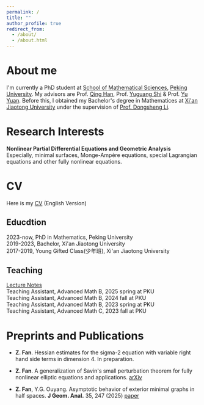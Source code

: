 ```yaml
---
permalink: /
title: ""
author_profile: true
redirect_from: 
  - /about/
  - /about.html
---
```

About me
======
I'm currently a PhD student at [School of Mathematical Sciences](https://www.math.pku.edu.cn/index.htm), [Peking University](https://www.pku.edu.cn). My advisors are Prof. [Qing Han](https://math.nd.edu/people/faculty/qing-han/), Prof. [Yuguang Shi](https://www.math.pku.edu.cn/jsdw/js_20180628175159671361/s_20180628175159671361/69954.htm) & Prof. [Yu Yuan](https://sites.math.washington.edu/~yuan/). Before this, I obtained my Bachelor's degree in Mathematices at [Xi'an Jiaotong University](http://math.xjtu.edu.cn) under the supervision of [Prof. Dongsheng Li](http://gr.xjtu.edu.cn/web/lidsh).

Research Interests
======
**Nonlinear Partial Differential Equations and Geometric Analysis** \
Especially, minimal surfaces, Monge-Ampère equations, special Lagrangian equations and other fully nonlinear equations.

CV
======
Here is my [CV](https://fanzymath.github.io/files/CV.pdf) (English Version)


Educdtion
------
2023-now, PhD in Mathematics, Peking University\
2019-2023, Bachelor, Xi'an Jiaotong University\
2017-2019, Young Gifted Class(少年班), Xi'an Jiaotong University


Teaching
------
[Lecture Notes](https://fanzymath.github.io/notes/)\
Teaching Assistant, Advanced Math B, 2025 spring at PKU\
Teaching Assistant, Advanced Math B, 2024 fall at PKU\
Teaching Assistant, Advanced Math B, 2023 spring at PKU\
Teaching Assistant, Advanced Math C, 2023 fall at PKU




Preprints and Publications
======
- **Z. Fan**. Hessian estimates for the sigma-2 equation with variable right hand side terms in dimension 4. In preparation.

- **Z. Fan**. A generalization of Savin's small perturbation theorem for fully nonlinear elliptic equations and applications. [arXiv](https://doi.org/10.48550/arXiv.2509.01138)

- **Z. Fan**, Y.G. Ouyang. Asymptotic behavior of exterior minimal graphs in half spaces. **J Geom. Anal.** 35, 247 (2025) [paper](https://doi.org/10.1007/s12220-025-02087-0)
